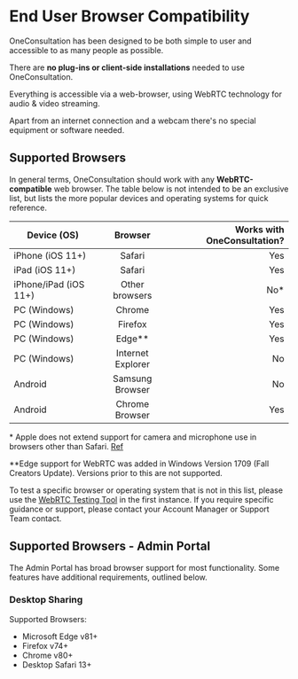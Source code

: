 # End User Browser Compatibility

OneConsultation has been designed to be both simple to user and accessible to as many people as possible.

There are **no plug-ins or client-side installations** needed to use OneConsultation.

Everything is accessible via a web-browser, using WebRTC technology for audio & video streaming.

Apart from an internet connection and a webcam there's no special equipment or software needed.

## Supported Browsers

In general terms, OneConsultation should work with any **WebRTC-compatible** web browser. The table below is not intended to be an exclusive list, but lists the more popular devices and operating systems for quick reference.

| Device (OS)        | Browser           | Works with OneConsultation?  |
| ------------- |:-------------:| -----:|
| iPhone (iOS 11+)      | Safari | Yes |
| iPad (iOS 11+)      | Safari      |   Yes |
| iPhone/iPad (iOS 11+)  | Other browsers   |  No\* |      
| PC (Windows) | Chrome      |    Yes |
| PC (Windows) | Firefox      |    Yes |
| PC (Windows) | Edge\*\*      |    Yes |
| PC (Windows) | Internet Explorer      |    No |
| Android | Samsung Browser      |    No |
| Android | Chrome Browser      |    Yes |

\* Apple does not extend support for camera and microphone use in browsers other than Safari. [Ref](http://www.openradar.me/33571214)

\*\*Edge support for WebRTC was added in Windows Version 1709 (Fall Creators Update). Versions prior to this are not supported.

To test a specific browser or operating system that is not in this list, please use the [WebRTC Testing Tool](https://test.webrtc.org/) in the first instance. If you require specific guidance or support, please contact your Account Manager or Support Team contact.

## Supported Browsers - Admin Portal

The Admin Portal has broad browser support for most functionality. Some features have additional requirements, outlined below.

### Desktop Sharing

Supported Browsers: 

* Microsoft Edge v81+
* Firefox v74+
* Chrome v80+
* Desktop Safari 13+
